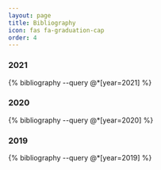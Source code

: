 ```yaml
---
layout: page
title: Bibliography
icon: fas fa-graduation-cap
order: 4
---
```


### 2021
{% bibliography --query @*[year=2021] %}

### 2020
{% bibliography --query @*[year=2020] %}

### 2019
{% bibliography --query @*[year=2019] %}
